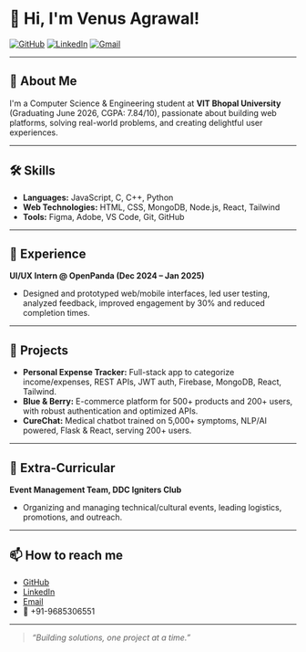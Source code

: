 # 👋 Hi, I'm Venus Agrawal!

[![GitHub](https://img.shields.io/badge/GitHub-venusagrawal04-blue?logo=github)](https://github.com/venusagrawal04)
[![LinkedIn](https://img.shields.io/badge/LinkedIn-venusagrawal04-blue?logo=linkedin)](https://linkedin.com/in/venusagrawal04)
[![Gmail](https://img.shields.io/badge/Email-venusagrawal20f%40gmail.com-red?logo=gmail)](mailto:venusagrawal20f@gmail.com)

---

## 🚀 About Me

I'm a Computer Science & Engineering student at **VIT Bhopal University** (Graduating June 2026, CGPA: 7.84/10), passionate about building web platforms, solving real-world problems, and creating delightful user experiences.

---

## 🛠️ Skills

- **Languages:** JavaScript, C, C++, Python
- **Web Technologies:** HTML, CSS, MongoDB, Node.js, React, Tailwind
- **Tools:** Figma, Adobe, VS Code, Git, GitHub

---

## 🏢 Experience

**UI/UX Intern @ OpenPanda (Dec 2024 – Jan 2025)**
- Designed and prototyped web/mobile interfaces, led user testing, analyzed feedback, improved engagement by 30% and reduced completion times.

---

## 🌟 Projects

- **Personal Expense Tracker:** Full-stack app to categorize income/expenses, REST APIs, JWT auth, Firebase, MongoDB, React, Tailwind.
- **Blue & Berry:** E-commerce platform for 500+ products and 200+ users, with robust authentication and optimized APIs.
- **CureChat:** Medical chatbot trained on 5,000+ symptoms, NLP/AI powered, Flask & React, serving 200+ users.

---

## 🎉 Extra-Curricular

**Event Management Team, DDC Igniters Club**
- Organizing and managing technical/cultural events, leading logistics, promotions, and outreach.

---

## 📫 How to reach me

- [GitHub](https://github.com/venusagrawal04)
- [LinkedIn](https://linkedin.com/in/venusagrawal04)
- [Email](mailto:venusagrawal20f@gmail.com)
- 📱 +91-9685306551

---

> _“Building solutions, one project at a time.”_
